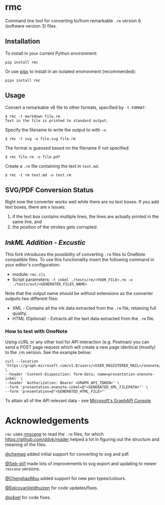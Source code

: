 # rmc

Command line tool for converting to/from remarkable `.rm` version 6 (software version 3) files.

## Installation

To install in your current Python environment:

    pip install rmc
    
Or use [pipx](https://pypa.github.io/pipx/) to install in an isolated environment (recommended):

    pipx install rmc

## Usage

Convert a remarkable v6 file to other formats, specified by `-t FORMAT`:

    $ rmc -t markdown file.rm
    Text in the file is printed to standard output.

Specify the filename to write the output to with `-o`:

    $ rmc -t svg -o file.svg file.rm
    
The format is guessed based on the filename if not specified:
    
    $ rmc file.rm -o file.pdf

Create a `.rm` file containing the text in `text.md`:

    $ rmc -t rm text.md -o text.rm
    
## SVG/PDF Conversion Status

Right now the converter works well while there are no text boxes. If you add text boxes, there are x issues:

1. if the text box contains multiple lines, the lines are actually printed in the same line, and
2. the position of the strokes gets corrupted.

## _InkML Addition - Excustic_
This fork introduces the possibility of converting `.rm` files to OneNote compatible files.
To use this functionality insert the following command in your editor's configuration:
* module: `rmc.cli`
* Script parameters: `-t inkml ./tests/rm/<YOUR_FILE>.rm -o ./tests/out/<GENERATED_FILES_NAME>`

Note that the output name should be without extensions as the converter outputs two different files:
* XML - Contains all the ink data extracted from the `.rm` file, retaining full quality.
* HTML (Optional) - Extracts all the text data extracted from the `.rm` file.

### How to test with OneNote
Using cURL or any other tool for API interaction (e.g. Postman) you can send a POST page request which will create a new page identical (mostly) to the .rm version.
See the example below:
```
curl --location 'https://graph.microsoft.com/v1.0/users/<USER_REGISTERED_MAIL>/onenote/sections/<SECTION_URL>/pages' \
--header 'Content-Disposition: form-data; name=presentation-onenote-inkml' \
--header 'Authorization: Bearer <GRAPH_API_TOKEN>' \
--form 'presentation-onenote-inkml=@"<GENERATED_XML_FILEPATH>"' \
--form 'presentation=@"<GENERATED_HTML_FILE>"'
```
To attain all of the API relevant data - see [Microsoft's GraphAPI Console](https://developer.microsoft.com/en-us/graph/graph-explorer)

# Acknowledgements

`rmc` uses [rmscene](https://github.com/ricklupton/rmscene) to read the `.rm` files, for which https://github.com/ddvk/reader helped a lot in figuring out the structure and meaning of the files.

[@chemag](https://github.com/chemag) added initial support for converting to svg and pdf.

[@Seb-sti1](https://github.com/Seb-sti1) made lots of improvements to svg export and updating to newer `rmscene` versions.

[@ChenghaoMou](https://github.com/ChenghaoMou) added support for new pen types/colours.

[@EelcovanVeldhuizen](https://github.com/EelcovanVeldhuizen) for code updates/fixes.

[@p4xel](https://github.com/p4xel) for code fixes.

